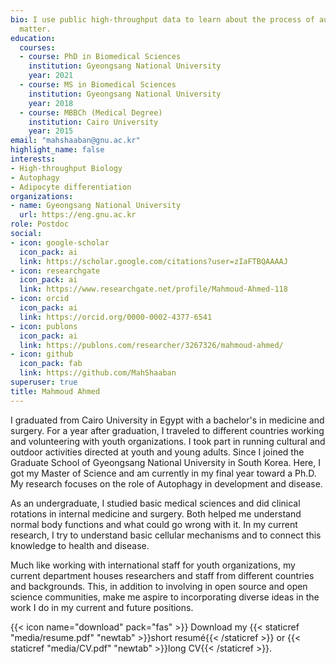 ```yaml
---
bio: I use public high-throughput data to learn about the process of autophagy. I build open source tools for managing data in my lab, mainly R packages, and shiny applications.
  matter.
education:
  courses:
  - course: PhD in Biomedical Sciences
    institution: Gyeongsang National University
    year: 2021
  - course: MS in Biomedical Sciences
    institution: Gyeongsang National University
    year: 2018
  - course: MBBCh (Medical Degree)
    institution: Cairo University
    year: 2015
email: "mahshaaban@gnu.ac.kr"
highlight_name: false
interests:
- High-throughput Biology
- Autophagy
- Adipocyte differentiation
organizations:
- name: Gyeongsang National University
  url: https://eng.gnu.ac.kr
role: Postdoc
social:
- icon: google-scholar
  icon_pack: ai
  link: https://scholar.google.com/citations?user=zIaFTBQAAAAJ
- icon: researchgate
  icon_pack: ai
  link: https://www.researchgate.net/profile/Mahmoud-Ahmed-118
- icon: orcid
  icon_pack: ai
  link: https://orcid.org/0000-0002-4377-6541
- icon: publons
  icon_pack: ai
  link: https://publons.com/researcher/3267326/mahmoud-ahmed/
- icon: github
  icon_pack: fab
  link: https://github.com/MahShaaban
superuser: true
title: Mahmoud Ahmed
---
```


I graduated from Cairo University in Egypt with a bachelor's in medicine and surgery. For a year after graduation, I traveled to different countries working and volunteering with youth organizations. I took part in running cultural and outdoor activities directed at youth and young adults. Since I joined the Graduate School of Gyeongsang National University in South Korea. Here, I got my Master of Science and am currently in my final year toward a Ph.D. My research focuses on the role of Autophagy in development and disease.

As an undergraduate, I studied basic medical sciences and did clinical rotations in internal medicine and surgery. Both helped me understand normal body functions and what could go wrong with it. In my current research, I try to understand basic cellular mechanisms and to connect this knowledge to health and disease.

Much like working with international staff for youth organizations, my current department houses researchers and staff from different countries and backgrounds. This, in addition to involving in open source and open science communities, make me aspire to incorporating diverse ideas in the work I do in my current and future positions.

{{< icon name="download" pack="fas" >}} Download my {{< staticref "media/resume.pdf" "newtab" >}}short resumé{{< /staticref >}} or {{< staticref "media/CV.pdf" "newtab" >}}long CV{{< /staticref >}}.

